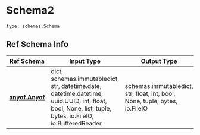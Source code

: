 # Schema2
```
type: schemas.Schema
```

## Ref Schema Info
Ref Schema | Input Type | Output Type
---------- | ---------- | -----------
[**anyof.Anyof**](../../../../../../components/schema/anyof.md) | dict, schemas.immutabledict, str, datetime.date, datetime.datetime, uuid.UUID, int, float, bool, None, list, tuple, bytes, io.FileIO, io.BufferedReader | schemas.immutabledict, str, float, int, bool, None, tuple, bytes, io.FileIO
